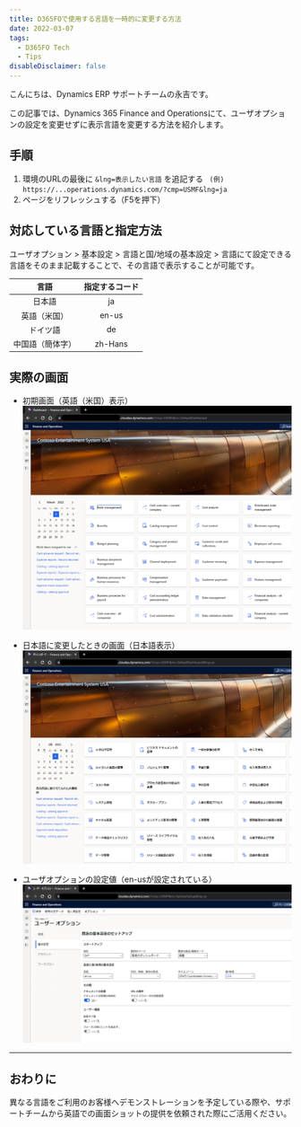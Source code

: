 ```yaml
---
title: D365FOで使用する言語を一時的に変更する方法
date: 2022-03-07
tags:
  - D365FO Tech
  - Tips
disableDisclaimer: false
---
```


こんにちは、Dynamics ERP サポートチームの永吉です。

この記事では、Dynamics 365 Finance and Operationsにて、ユーザオプションの設定を変更せずに表示言語を変更する方法を紹介します。
<!-- more -->

## 手順
1. 環境のURLの最後に `&lng=表示したい言語` を追記する
` (例) https://...operations.dynamics.com/?cmp=USMF&lng=ja`
2. ページをリフレッシュする（F5を押下）

## 対応している言語と指定方法
ユーザオプション > 基本設定 > 言語と国/地域の基本設定 > 言語にて設定できる言語をそのまま記載することで、その言語で表示することが可能です。

|言語|指定するコード|
|:-:|:-:|
|日本語|ja|
|英語（米国）|en-us|
|ドイツ語|de|
|中国語（簡体字）|zh-Hans|

## 実際の画面
 - 初期画面（英語（米国）表示）
 ![](./temporary-change-language-d365fo/d365fo-en-us.png)

 - 日本語に変更したときの画面（日本語表示）
 ![](./temporary-change-language-d365fo/d365fo-ja.png)

 - ユーザオプションの設定値（en-usが設定されている）
 ![](./temporary-change-language-d365fo/d365fo-user-option.png)

---
## おわりに  

異なる言語をご利用のお客様へデモンストレーションを予定している際や、サポートチームから英語での画面ショットの提供を依頼された際にご活用ください。
